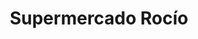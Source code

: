 ---
title: "Supermercado Rocío"
url: /loja-ecuador/supermercado-rocio-alonso-de-mercadillo/
shop: Supermarkt
---